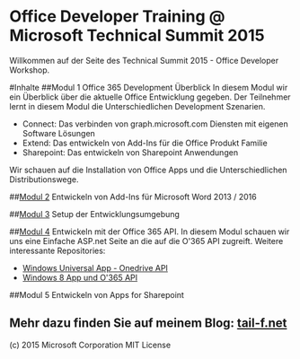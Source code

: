 # Office Developer Training @ Microsoft Technical Summit 2015

Willkommen auf der Seite des Technical Summit 2015 - Office Developer Workshop.

#Inhalte
##Modul 1
Office 365 Development Überblick
In diesem Modul wir ein Überblick über die aktuelle Office Entwicklung gegeben. 
Der Teilnehmer lernt in diesem Modul die Unterschiedlichen Development Szenarien.
- Connect: Das verbinden von graph.microsoft.com Diensten mit eigenen Software Lösungen
- Extend: Das entwickeln von Add-Ins für die Office Produkt Familie
- Sharepoint: Das entwickeln von Sharepoint Anwendungen

Wir schauen auf die Installation von Office Apps und die Unterschiedlichen Distributionswege.

##[Modul 2](https://github.com/patbosc/officedevts2015/blob/master/O3652-2%20Office%20Word%20Add-ins/Lab.md)
Entwickeln von Add-Ins für Microsoft Word 2013 / 2016

##[Modul 3](https://github.com/patbosc/officedevts2015/blob/master/O3651-7%20Setting%20up%20your%20Developer%20environment%20in%20Office%20365/Lab.md)
Setup der Entwicklungsumgebung

##[Modul 4](https://github.com/patbosc/officedevts2015/blob/master/O3651-5%20Getting%20started%20with%20Office%20365%20APIs/Lab.md)
Entwickeln mit der Office 365 API. In diesem Modul schauen wir uns eine Einfache ASP.net Seite an die auf die O'365 API zugreift. 
Weitere interessante Repositories:
- [Windows Universal App - Onedrive API](https://github.com/patbosc/O365_Windows10_FilesAPI)
- [Windows 8 App und O'365 API](https://github.com/patbosc/O365_Windows_Snippets)

##Modul 5
Entwickeln von Apps for Sharepoint

Mehr dazu finden Sie auf meinem Blog: [tail-f.net](www.tail-f.net)
-----------------------
(c) 2015 Microsoft Corporation
MIT License
